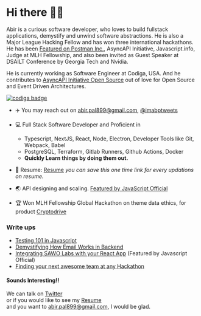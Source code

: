 # Hi there 🙋‍♂️

Abir is a curious software developer, who loves to build fullstack applications, demystify and unwind software abstractions. He is also a Major League Hacking Fellow and has won three international hackathons. He has been [Featured on Postman Inc.](https://www.youtube.com/watch?v=-P_IGKuYmeY), AsyncAPI Initiative, Javascript.info, Judge at MLH Fellowship, and also been invited as Guest Speaker at DSAILT Conference by Georgia Tech and Nvidia.
<br/>

He is currently working as Software Engineer at Codiga, USA. And he contributes to [AsyncAPI Initiative Open Source](https://github.com/asyncapi) out of love for Open Source and Event Driven Architectures.
<br/>

<a href="https://app.codiga.io/public/user/github/imabp">
   <img src="https://api.codiga.io/public/badge/user/github/imabp?style=light" alt="codiga badge" />
</a>


- ✈️ You may reach out on [abir.pal899@gmail.com](mailto:abir.pal899@gmail.com),
  [@imabptweets](https://twitter.com/imabptweets) <br/>

- 💻 Full Stack Software Developer 
  and Proficient in
    - Typescript, NextJS, React, Node, Electron, Developer Tools like Git, Webpack, Babel
    - PostgreSQL, Terraform, Gitlab Runners, Github Actions, Docker
    - **Quickly Learn things by doing them out.**

- 💼 Resume: [Resume](https://imabp.github.io/resume) _you can save this one time link for every updations on resume._ <br/>
- 🌏 API designing and scaling. [Featured by JavaScript Official ](https://twitter.com/JavaScriptKicks/status/1412096578719043584)
- 🏆 Won MLH Fellowship Global Hackathon on theme data ethics, for product [Cryptodrive](https://devpost.com/software/cryptodrive) 
</details>

### Write ups
- [Testing 101 in Javascript](https://javascript.plainenglish.io/testing-101-in-javascript-720c752ecfd5)
- [Demystifying How Email Works in Backend](https://javascript.plainenglish.io/understanding-how-emails-actually-work-behind-the-scenes-a-beginner-friendly-guide-9d129942f617)
- [Integrating SAWO Labs with your React App](https://javascript.plainenglish.io/integrating-sawo-labs-authentication-create-react-app-4601360fd5d0) (Featured by Javascript Official)
- [Finding your next awesome team at any Hackathon](https://javascript.plainenglish.io/5-steps-to-find-your-awesome-team-at-any-hackathon-3fdbea41f3ea)


#### Sounds Interesting!!

We can talk  on [Twitter](https://twitter.com/imabptweets)<br/> or if you would like to see my
[Resume](https://imabp.github.io/resume)<br/> and you want to [abir.pal899@gmail.com](mailto:abir.pal899@gmail.com), I would be glad.
<br/>

